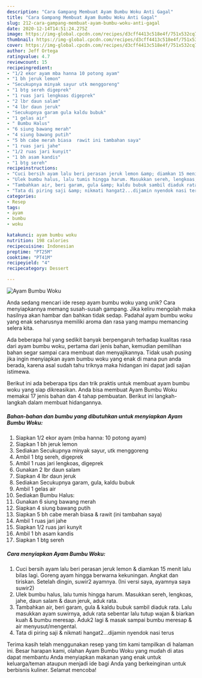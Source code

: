 ```yaml
---
description: "Cara Gampang Membuat Ayam Bumbu Woku Anti Gagal"
title: "Cara Gampang Membuat Ayam Bumbu Woku Anti Gagal"
slug: 212-cara-gampang-membuat-ayam-bumbu-woku-anti-gagal
date: 2020-12-14T14:51:24.275Z
image: https://img-global.cpcdn.com/recipes/d3cff4413c518e4f/751x532cq70/ayam-bumbu-woku-foto-resep-utama.jpg
thumbnail: https://img-global.cpcdn.com/recipes/d3cff4413c518e4f/751x532cq70/ayam-bumbu-woku-foto-resep-utama.jpg
cover: https://img-global.cpcdn.com/recipes/d3cff4413c518e4f/751x532cq70/ayam-bumbu-woku-foto-resep-utama.jpg
author: Jeff Ortega
ratingvalue: 4.7
reviewcount: 15
recipeingredient:
- "1/2 ekor ayam mba hanna 10 potong ayam"
- "1 bh jeruk lemon"
- "Secukupnya minyak sayur utk menggoreng"
- "1 btg sereh digeprek"
- "1 ruas jari lengkoas digeprek"
- "2 lbr daun salam"
- "4 lbr daun jeruk"
- "Secukupnya garam gula kaldu bubuk"
- "1 gelas air"
- " Bumbu Halus"
- "6 siung bawang merah"
- "4 siung bawang putih"
- "5 bh cabe merah biasa  rawit ini tambahan saya"
- "1 ruas jari jahe"
- "1/2 ruas jari kunyit"
- "1 bh asam kandis"
- "1 btg sereh"
recipeinstructions:
- "Cuci bersih ayam lalu beri perasan jeruk lemon &amp; diamkan 15 menit lalu bilas lagi. Goreng ayam hingga berwarna kekuningan. Angkat dan tiriskan. Setelah dingin, suwir2 ayamnya. (Ini versi saya, ayamnya saya suwir2)"
- "Ulek bumbu halus, lalu tumis hingga harum. Masukkan sereh, lengkoas, jahe, daun salam &amp; daun jeruk, aduk rata."
- "Tambahkan air, beri garam, gula &amp; kaldu bubuk sambil diaduk rata. Lalu masukkan ayam suwirnya, aduk rata sebentar lalu tutup wajan &amp; biarkan kuah &amp; bumbu meresap. Aduk2 lagi &amp; masak sampai bumbu meresap &amp; air menyusut/mengental."
- "Tata di piring saji &amp; nikmati hangat2...dijamin nyendok nasi terus"
categories:
- Resep
tags:
- ayam
- bumbu
- woku

katakunci: ayam bumbu woku 
nutrition: 198 calories
recipecuisine: Indonesian
preptime: "PT25M"
cooktime: "PT41M"
recipeyield: "4"
recipecategory: Dessert

---
```



![Ayam Bumbu Woku](https://img-global.cpcdn.com/recipes/d3cff4413c518e4f/751x532cq70/ayam-bumbu-woku-foto-resep-utama.jpg)

Anda sedang mencari ide resep ayam bumbu woku yang unik? Cara menyiapkannya memang susah-susah gampang. Jika keliru mengolah maka hasilnya akan hambar dan bahkan tidak sedap. Padahal ayam bumbu woku yang enak seharusnya memiliki aroma dan rasa yang mampu memancing selera kita.



Ada beberapa hal yang sedikit banyak berpengaruh terhadap kualitas rasa dari ayam bumbu woku, pertama dari jenis bahan, kemudian pemilihan bahan segar sampai cara membuat dan menyajikannya. Tidak usah pusing jika ingin menyiapkan ayam bumbu woku yang enak di mana pun anda berada, karena asal sudah tahu triknya maka hidangan ini dapat jadi sajian istimewa.


Berikut ini ada beberapa tips dan trik praktis untuk membuat ayam bumbu woku yang siap dikreasikan. Anda bisa membuat Ayam Bumbu Woku memakai 17 jenis bahan dan 4 tahap pembuatan. Berikut ini langkah-langkah dalam membuat hidangannya.

<!--inarticleads1-->

##### Bahan-bahan dan bumbu yang dibutuhkan untuk menyiapkan Ayam Bumbu Woku:

1. Siapkan 1/2 ekor ayam (mba hanna: 10 potong ayam)
1. Siapkan 1 bh jeruk lemon
1. Sediakan Secukupnya minyak sayur, utk menggoreng
1. Ambil 1 btg sereh, digeprek
1. Ambil 1 ruas jari lengkoas, digeprek
1. Gunakan 2 lbr daun salam
1. Siapkan 4 lbr daun jeruk
1. Sediakan Secukupnya garam, gula, kaldu bubuk
1. Ambil 1 gelas air
1. Sediakan  Bumbu Halus:
1. Gunakan 6 siung bawang merah
1. Siapkan 4 siung bawang putih
1. Siapkan 5 bh cabe merah biasa &amp; rawit (ini tambahan saya)
1. Ambil 1 ruas jari jahe
1. Siapkan 1/2 ruas jari kunyit
1. Ambil 1 bh asam kandis
1. Siapkan 1 btg sereh




<!--inarticleads2-->

##### Cara menyiapkan Ayam Bumbu Woku:

1. Cuci bersih ayam lalu beri perasan jeruk lemon &amp; diamkan 15 menit lalu bilas lagi. Goreng ayam hingga berwarna kekuningan. Angkat dan tiriskan. Setelah dingin, suwir2 ayamnya. (Ini versi saya, ayamnya saya suwir2)
1. Ulek bumbu halus, lalu tumis hingga harum. Masukkan sereh, lengkoas, jahe, daun salam &amp; daun jeruk, aduk rata.
1. Tambahkan air, beri garam, gula &amp; kaldu bubuk sambil diaduk rata. Lalu masukkan ayam suwirnya, aduk rata sebentar lalu tutup wajan &amp; biarkan kuah &amp; bumbu meresap. Aduk2 lagi &amp; masak sampai bumbu meresap &amp; air menyusut/mengental.
1. Tata di piring saji &amp; nikmati hangat2...dijamin nyendok nasi terus




Terima kasih telah menggunakan resep yang tim kami tampilkan di halaman ini. Besar harapan kami, olahan Ayam Bumbu Woku yang mudah di atas dapat membantu Anda menyiapkan makanan yang enak untuk keluarga/teman ataupun menjadi ide bagi Anda yang berkeinginan untuk berbisnis kuliner. Selamat mencoba!
